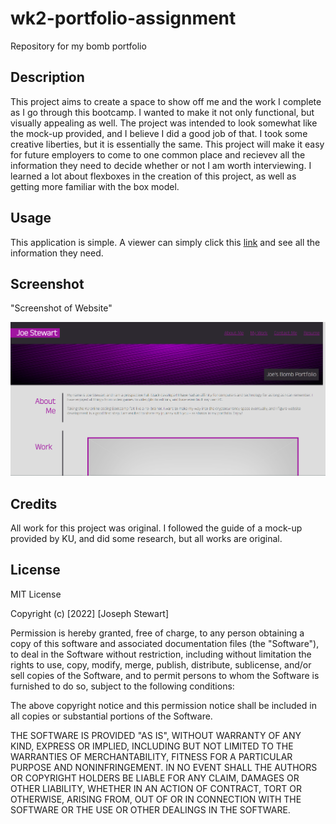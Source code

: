 # wk2-portfolio-assignment
Repository for my bomb portfolio

## Description

This project aims to create a space to show off me and the work I complete as I go through this bootcamp. I wanted to make it not only functional, but visually appealing as well. The project was intended to look somewhat like the mock-up provided, and I believe I did a good job of that. I took some creative liberties, but it is essentially the same.  This project will make it easy for future employers to come to one common place and recievev all the information they need to decide whether or not I am worth interviewing. I learned a lot about flexboxes in the creation of this project, as well as getting more familiar with the box model.

## Usage
This application is simple. A viewer can simply click this  <a href="https://stewartjoseph24.github.io/wk2-portfolio-assignment/">link</a> and see all the information they need.

## Screenshot
"Screenshot of Website"

<img src="./images/Screenshot 2022-06-25 143642.png">

## Credits

All work for this project was original. I followed the guide of a mock-up provided by KU, and did some research, but all works are original.

## License
MIT License

Copyright (c) [2022] [Joseph Stewart]

Permission is hereby granted, free of charge, to any person obtaining a copy
of this software and associated documentation files (the "Software"), to deal
in the Software without restriction, including without limitation the rights
to use, copy, modify, merge, publish, distribute, sublicense, and/or sell
copies of the Software, and to permit persons to whom the Software is
furnished to do so, subject to the following conditions:

The above copyright notice and this permission notice shall be included in all
copies or substantial portions of the Software.

THE SOFTWARE IS PROVIDED "AS IS", WITHOUT WARRANTY OF ANY KIND, EXPRESS OR
IMPLIED, INCLUDING BUT NOT LIMITED TO THE WARRANTIES OF MERCHANTABILITY,
FITNESS FOR A PARTICULAR PURPOSE AND NONINFRINGEMENT. IN NO EVENT SHALL THE
AUTHORS OR COPYRIGHT HOLDERS BE LIABLE FOR ANY CLAIM, DAMAGES OR OTHER
LIABILITY, WHETHER IN AN ACTION OF CONTRACT, TORT OR OTHERWISE, ARISING FROM,
OUT OF OR IN CONNECTION WITH THE SOFTWARE OR THE USE OR OTHER DEALINGS IN THE
SOFTWARE.